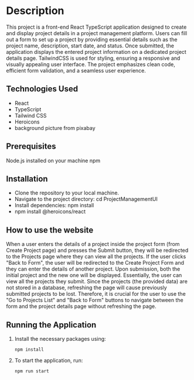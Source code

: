 # Description

This project is a front-end React TypeScript application designed to create and display project details in a project management platform. Users can fill out a form to set up a project by providing essential details such as the project name, description, start date, and status. Once submitted, the application displays the entered project information on a dedicated project details page. TailwindCSS is used for styling, ensuring a responsive and visually appealing user interface. The project emphasizes clean code, efficient form validation, and a seamless user experience.

## Technologies Used

- React
- TypeScript
- Tailwind CSS
- Heroicons
- background picture from pixabay

## Prerequisites

Node.js installed on your machine
npm

## Installation

- Clone the repository to your local machine.
- Navigate to the project directory: cd ProjectManagementUI
- Install dependencies: npm install
- npm install @heroicons/react

## How to use the website

When a user enters the details of a project inside the project form (from Create Project page) and presses the Submit button, they will be redirected to the Projects page where they can view all the projects. If the user clicks "Back to Form", the user will be redirected to the Create Project Form and they can enter the details of another project. Upon submission, both the initial project and the new one will be displayed. Essentially, the user can view all the projects they submit.
Since the projects (the provided data) are not stored in a database, refreshing the page will cause previously submitted projects to be lost. Therefore, it is crucial for the user to use the "Go to Projects List" and "Back to Form" buttons to navigate between the form and the project details page without refreshing the page.

## Running the Application

1. Install the necessary packages using:
   ```
   npm install
   ```
2. To start the application, run:
   ```
   npm run start
   ```

